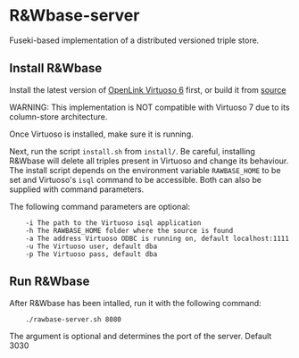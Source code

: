 R&Wbase-server
==============

Fuseki-based implementation of a distributed versioned triple store.

Install R&Wbase
----------------
Install the latest version of [OpenLink Virtuoso 6](https://github.com/openlink/virtuoso-opensource) first, or build it from [source](http://virtuoso.openlinksw.com/dataspace/doc/dav/wiki/Main/VOSMake) 

WARNING: This implementation is NOT compatible with Virtuoso 7 due to its column-store architecture.

Once Virtuoso is installed, make sure it is running.

Next, run the script `install.sh` from `install/`. Be careful, installing R&Wbase will delete all triples present in Virtuoso and change its behaviour.
The install script depends on the environment variable `RAWBASE_HOME` to be set and Virtuoso's `isql` command to be accessible. Both can also be supplied with command parameters.

The following command parameters are optional:
```
    -i The path to the Virtuoso isql application
    -h The RAWBASE_HOME folder where the source is found
    -a The address Virtuoso ODBC is running on, default localhost:1111
    -u The Virtuoso user, default dba
    -p The Virtuoso pass, default dba
```

Run R&Wbase
----------------

After R&Wbase has been intalled, run it with the following command:
```
    ./rawbase-server.sh 8080
```
The argument is optional and determines the port of the server. Default 3030